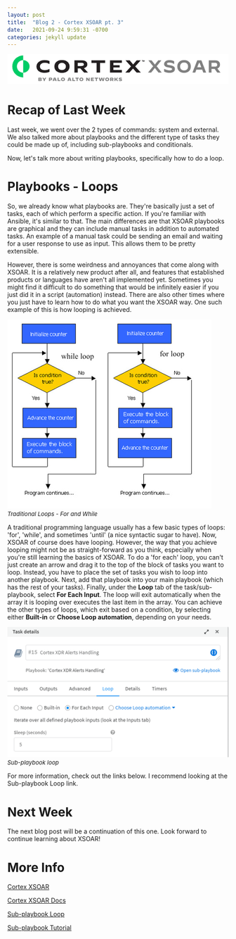 ```yaml
---
layout: post
title:  "Blog 2 - Cortex XSOAR pt. 3"
date:   2021-09-24 9:59:31 -0700
categories: jekyll update
---
```


![Cortex XSOAR logo](/assets/xsoar-logo.png)

# **Recap of Last Week**
Last week, we went over the 2 types of commands: system and external. We also talked more about playbooks and the different type of tasks they could be made up of, including sub-playbooks and conditionals.

Now, let's talk more about writing playbooks, specifically how to do a loop.

# **Playbooks - Loops**
So, we already know what playbooks are. They're basically just a set of tasks, each of which perform a specific action. If you're familiar with Ansible, it's similar to that. The main differences are that XSOAR playbooks are graphical and they can include manual tasks in addition to automated tasks. An example of a manual task could be sending an email and waiting for a user response to use as input. This allows them to be pretty extensible. 

However, there is some weirdness and annoyances that come along with XSOAR. It is a relatively new product after all, and features that established products or languages have aren't all implemented yet. Sometimes you might find it difficult to do something that would be infinitely easier if you just did it in a script (automation) instead. There are also other times where you just have to learn how to do what you want the XSOAR way. One such example of this is how looping is achieved. 

![Loops - For vs. While](/assets/loops-diagram.png)<br/><font size="2.75px"><em>Traditional Loops - For and While</em></font>

A traditional programming language usually has a few basic types of loops: 'for', 'while', and sometimes 'until' (a nice syntactic sugar to have). Now, XSOAR of course does have looping. However, the way that you achieve looping might not be as straight-forward as you think, especially when you're still learning the basics of XSOAR. To do a 'for each' loop, you can't just create an arrow and drag it to the top of the block of tasks you want to loop. Instead, you have to place the set of tasks you wish to loop into another playbook. Next, add that playbook into your main playbook (which has the rest of your tasks). Finally, under the **Loop** tab of the task/sub-playbook, select **For Each Input**. The loop will exit automatically when the array it is looping over executes the last item in the array. You can achieve the other types of loops, which exit based on a condition, by selecting either **Built-in** or **Choose Loop automation**, depending on your needs. 

![Example of a Playbook](/assets/xsoar-sub-playbook.png)<font size="2.75px"><em>Sub-playbook loop</em></font>

For more information, check out the links below. I recommend looking at the Sub-playbook Loop link.

# **Next Week**
The next blog post will be a continuation of this one. Look forward to continue learning about XSOAR!

# **More Info**
[Cortex XSOAR](https://www.paloaltonetworks.com/cortex/cortex-xsoar)

[Cortex XSOAR Docs](https://xsoar.pan.dev/docs/concepts/getting-started-guide)

[Sub-playbook Loop](https://docs.paloaltonetworks.com/cortex/cortex-xsoar/6-0/cortex-xsoar-admin/playbooks/configure-a-sub-playbook-loop.html)

[Sub-playbook Tutorial](https://docs.paloaltonetworks.com/cortex/cortex-xsoar/6-0/cortex-xsoar-admin/playbooks/configure-a-sub-playbook-loop/sub-playbook-tutorial.html)